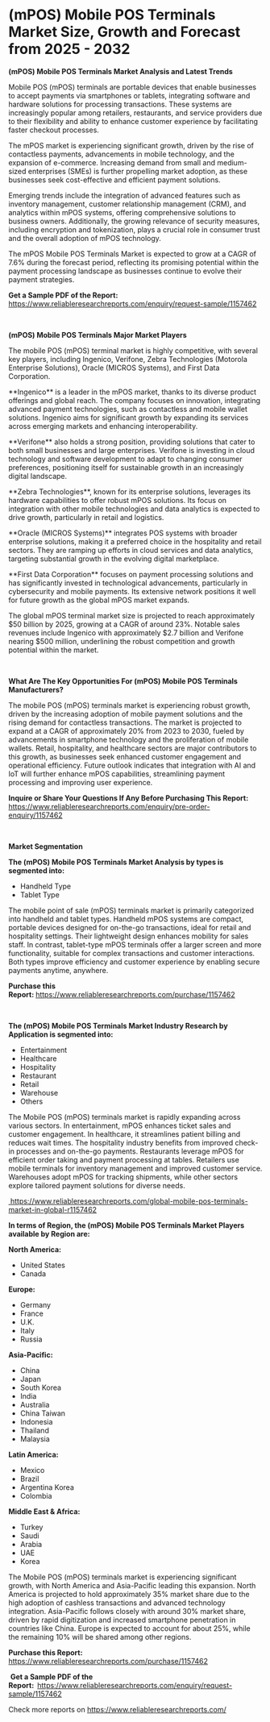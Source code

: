<p><h1>(mPOS) Mobile POS Terminals Market Size, Growth and Forecast from 2025 - 2032</h1></p><p><strong>(mPOS) Mobile POS Terminals Market Analysis and Latest Trends</strong></p>
<p><p>Mobile POS (mPOS) terminals are portable devices that enable businesses to accept payments via smartphones or tablets, integrating software and hardware solutions for processing transactions. These systems are increasingly popular among retailers, restaurants, and service providers due to their flexibility and ability to enhance customer experience by facilitating faster checkout processes.</p><p>The mPOS market is experiencing significant growth, driven by the rise of contactless payments, advancements in mobile technology, and the expansion of e-commerce. Increasing demand from small and medium-sized enterprises (SMEs) is further propelling market adoption, as these businesses seek cost-effective and efficient payment solutions. </p><p>Emerging trends include the integration of advanced features such as inventory management, customer relationship management (CRM), and analytics within mPOS systems, offering comprehensive solutions to business owners. Additionally, the growing relevance of security measures, including encryption and tokenization, plays a crucial role in consumer trust and the overall adoption of mPOS technology.</p><p>The mPOS Mobile POS Terminals Market is expected to grow at a CAGR of 7.6% during the forecast period, reflecting its promising potential within the payment processing landscape as businesses continue to evolve their payment strategies.</p></p>
<p><strong>Get a Sample PDF of the Report:&nbsp;</strong> <a href="https://www.reliableresearchreports.com/enquiry/request-sample/1157462?utm_campaign=2737&utm_medium=2&utm_source=Github&utm_content=ia&utm_term=21032025&utm_id=mpos-mobile-pos-terminals">https://www.reliableresearchreports.com/enquiry/request-sample/1157462</a></p>
<p>&nbsp;</p>
<p><strong>(mPOS) Mobile POS Terminals Major Market Players</strong></p>
<p><p>The mobile POS (mPOS) terminal market is highly competitive, with several key players, including Ingenico, Verifone, Zebra Technologies (Motorola Enterprise Solutions), Oracle (MICROS Systems), and First Data Corporation. </p><p>**Ingenico** is a leader in the mPOS market, thanks to its diverse product offerings and global reach. The company focuses on innovation, integrating advanced payment technologies, such as contactless and mobile wallet solutions. Ingenico aims for significant growth by expanding its services across emerging markets and enhancing interoperability.</p><p>**Verifone** also holds a strong position, providing solutions that cater to both small businesses and large enterprises. Verifone is investing in cloud technology and software development to adapt to changing consumer preferences, positioning itself for sustainable growth in an increasingly digital landscape.</p><p>**Zebra Technologies**, known for its enterprise solutions, leverages its hardware capabilities to offer robust mPOS solutions. Its focus on integration with other mobile technologies and data analytics is expected to drive growth, particularly in retail and logistics.</p><p>**Oracle (MICROS Systems)** integrates POS systems with broader enterprise solutions, making it a preferred choice in the hospitality and retail sectors. They are ramping up efforts in cloud services and data analytics, targeting substantial growth in the evolving digital marketplace.</p><p>**First Data Corporation** focuses on payment processing solutions and has significantly invested in technological advancements, particularly in cybersecurity and mobile payments. Its extensive network positions it well for future growth as the global mPOS market expands.</p><p>The global mPOS terminal market size is projected to reach approximately $50 billion by 2025, growing at a CAGR of around 23%. Notable sales revenues include Ingenico with approximately $2.7 billion and Verifone nearing $500 million, underlining the robust competition and growth potential within the market.</p></p>
<p>&nbsp;</p>
<p><strong>What Are The Key Opportunities For (mPOS) Mobile POS Terminals Manufacturers?</strong></p>
<p><p>The mobile POS (mPOS) terminals market is experiencing robust growth, driven by the increasing adoption of mobile payment solutions and the rising demand for contactless transactions. The market is projected to expand at a CAGR of approximately 20% from 2023 to 2030, fueled by advancements in smartphone technology and the proliferation of mobile wallets. Retail, hospitality, and healthcare sectors are major contributors to this growth, as businesses seek enhanced customer engagement and operational efficiency. Future outlook indicates that integration with AI and IoT will further enhance mPOS capabilities, streamlining payment processing and improving user experience.</p></p>
<p><strong>Inquire or Share Your Questions If Any Before Purchasing This Report:</strong> <a href="https://www.reliableresearchreports.com/enquiry/pre-order-enquiry/1157462?utm_campaign=2737&utm_medium=2&utm_source=Github&utm_content=ia&utm_term=21032025&utm_id=mpos-mobile-pos-terminals">https://www.reliableresearchreports.com/enquiry/pre-order-enquiry/1157462</a></p>
<p>&nbsp;</p>
<p><strong>Market Segmentation</strong></p>
<p><strong>The (mPOS) Mobile POS Terminals Market Analysis by types is segmented into:</strong></p>
<p><ul><li>Handheld Type</li><li>Tablet Type</li></ul></p>
<p><p>The mobile point of sale (mPOS) terminals market is primarily categorized into handheld and tablet types. Handheld mPOS systems are compact, portable devices designed for on-the-go transactions, ideal for retail and hospitality settings. Their lightweight design enhances mobility for sales staff. In contrast, tablet-type mPOS terminals offer a larger screen and more functionality, suitable for complex transactions and customer interactions. Both types improve efficiency and customer experience by enabling secure payments anytime, anywhere.</p></p>
<p><strong>Purchase this Report:&nbsp;</strong><a href="https://www.reliableresearchreports.com/purchase/1157462?utm_campaign=2737&utm_medium=2&utm_source=Github&utm_content=ia&utm_term=21032025&utm_id=mpos-mobile-pos-terminals">https://www.reliableresearchreports.com/purchase/1157462</a></p>
<p>&nbsp;</p>
<p><strong>The (mPOS) Mobile POS Terminals Market Industry Research by Application is segmented into:</strong></p>
<p><ul><li>Entertainment</li><li>Healthcare</li><li>Hospitality</li><li>Restaurant</li><li>Retail</li><li>Warehouse</li><li>Others</li></ul></p>
<p><p>The Mobile POS (mPOS) terminals market is rapidly expanding across various sectors. In entertainment, mPOS enhances ticket sales and customer engagement. In healthcare, it streamlines patient billing and reduces wait times. The hospitality industry benefits from improved check-in processes and on-the-go payments. Restaurants leverage mPOS for efficient order taking and payment processing at tables. Retailers use mobile terminals for inventory management and improved customer service. Warehouses adopt mPOS for tracking shipments, while other sectors explore tailored payment solutions for diverse needs.</p></p>
<p><a href="https://www.reliableresearchreports.com/global-mobile-pos-terminals-market-in-global-r1157462?utm_campaign=2737&utm_medium=2&utm_source=Github&utm_content=ia&utm_term=21032025&utm_id=mpos-mobile-pos-terminals">&nbsp;https://www.reliableresearchreports.com/global-mobile-pos-terminals-market-in-global-r1157462</a></p>
<p><strong>In terms of Region, the (mPOS) Mobile POS Terminals Market Players available by Region are:</strong></p>
<p>
    <p> <strong> North America: </strong>
        <ul>
            <li>United States</li>
            <li>Canada</li>
        </ul>
        </p> 
    <p> <strong> Europe: </strong>
        <ul>
            <li>Germany</li>
            <li>France</li>
            <li>U.K.</li>
            <li>Italy</li>
            <li>Russia</li>
        </ul>
        </p> 
    <p> <strong> Asia-Pacific: </strong>
        <ul>
            <li>China</li>
            <li>Japan</li>
            <li>South Korea</li>
            <li>India</li>
            <li>Australia</li>
            <li>China Taiwan</li>
            <li>Indonesia</li>
            <li>Thailand</li>
            <li>Malaysia</li>
        </ul>
        </p> 
    <p> <strong> Latin America: </strong>
        <ul>
            <li>Mexico</li>
            <li>Brazil</li>
            <li>Argentina Korea</li>
            <li>Colombia</li>
        </ul>
        </p> 
    <p> <strong> Middle East & Africa: </strong>
        <ul>
            <li>Turkey</li>
            <li>Saudi</li>
            <li>Arabia</li>
            <li>UAE</li>
            <li>Korea</li>
        </ul>
    </p>
    </p>
<p><p>The Mobile POS (mPOS) terminals market is experiencing significant growth, with North America and Asia-Pacific leading this expansion. North America is projected to hold approximately 35% market share due to the high adoption of cashless transactions and advanced technology integration. Asia-Pacific follows closely with around 30% market share, driven by rapid digitization and increased smartphone penetration in countries like China. Europe is expected to account for about 25%, while the remaining 10% will be shared among other regions.</p></p>
<p><strong>Purchase this Report: </strong><a href="https://www.reliableresearchreports.com/purchase/1157462?utm_campaign=2737&utm_medium=2&utm_source=Github&utm_content=ia&utm_term=21032025&utm_id=mpos-mobile-pos-terminals">https://www.reliableresearchreports.com/purchase/1157462</a></p>
<p>&nbsp;<strong>Get a Sample PDF of the Report:&nbsp;&nbsp;</strong><a href="https://www.reliableresearchreports.com/enquiry/request-sample/1157462?utm_campaign=2737&utm_medium=2&utm_source=Github&utm_content=ia&utm_term=21032025&utm_id=mpos-mobile-pos-terminals">https://www.reliableresearchreports.com/enquiry/request-sample/1157462</a></p>
<p><strong></strong></p>
<p>Check more reports on <a href="https://www.reliableresearchreports.com/?utm_campaign=2737&utm_medium=2&utm_source=Github&utm_content=ia&utm_term=21032025&utm_id=mpos-mobile-pos-terminals">https://www.reliableresearchreports.com/</a></p>